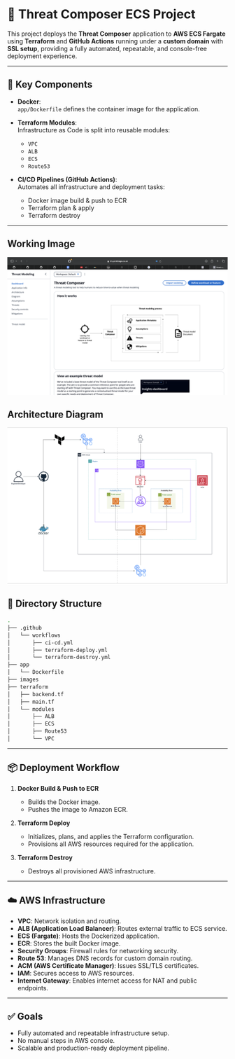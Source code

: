 # 🚀 Threat Composer ECS Project

This project deploys the **Threat Composer** application to **AWS ECS Fargate** using **Terraform** and **GitHub Actions** running under a **custom domain** with **SSL setup**, providing a fully automated, repeatable, and console-free deployment experience.

---

## 🧱 Key Components

- **Docker**:  
  `app/Dockerfile` defines the container image for the application.

- **Terraform Modules**:  
  Infrastructure as Code is split into reusable modules:
  - `VPC`
  - `ALB`
  - `ECS`
  - `Route53`

- **CI/CD Pipelines (GitHub Actions)**:  
  Automates all infrastructure and deployment tasks:
  - Docker image build & push to ECR
  - Terraform plan & apply
  - Terraform destroy

---

## Working Image
![Architecture](./images/image-working.png)

## Architecture Diagram
![Architecture](./images/architecture-diagram1.png)

## 📁 Directory Structure
```sh
.
├── .github
│   └── workflows
│       ├── ci-cd.yml
│       ├── terraform-deploy.yml
│       └── terraform-destroy.yml
├── app
│   └── Dockerfile
├── images
├── terraform
│   ├── backend.tf
│   ├── main.tf
│   └── modules
│       ├── ALB
│       ├── ECS
│       ├── Route53
│       └── VPC

```
---

## 📦 Deployment Workflow

1. **Docker Build & Push to ECR**
   - Builds the Docker image.
   - Pushes the image to Amazon ECR.

2. **Terraform Deploy**
   - Initializes, plans, and applies the Terraform configuration.
   - Provisions all AWS resources required for the application.

3. **Terraform Destroy**
   - Destroys all provisioned AWS infrastructure.

---

## ☁️ AWS Infrastructure

- **VPC**: Network isolation and routing.
- **ALB (Application Load Balancer)**: Routes external traffic to ECS service.
- **ECS (Fargate)**: Hosts the Dockerized application.
- **ECR**: Stores the built Docker image.
- **Security Groups**: Firewall rules for networking security.
- **Route 53**: Manages DNS records for custom domain routing.
- **ACM (AWS Certificate Manager)**: Issues SSL/TLS certificates.
- **IAM**: Secures access to AWS resources.
- **Internet Gateway**: Enables internet access for NAT and public endpoints.

---

## ✅ Goals

- Fully automated and repeatable infrastructure setup.
- No manual steps in AWS console.
- Scalable and production-ready deployment pipeline.


[def]: ./images/working-image.png